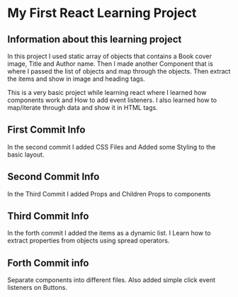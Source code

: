 # My First React Learning Project

## Information about this learning project

In this project I used static array of objects that contains a Book cover image, Title and Author name. Then I made another
Component that is where I passed the list of objects and map through the objects. Then extract the items and show in
image and heading tags.

This is a very basic project while learning react where I learned how components work and How to add event listeners. I also
learned how to map/iterate through data and show it in HTML tags.

## First Commit Info

In the second commit I added CSS Files and Added some Styling to the basic layout.

## Second Commit Info

In the Third Commit I added Props and Children Props to components

## Third Commit Info

In the forth commit I added the items as a dynamic list.
I Learn how to extract properties from objects using spread operators.

## Forth Commit info

Separate components into different files. Also added simple click event listeners on Buttons.
